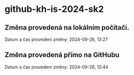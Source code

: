 # github-kh-is-2024-sk2

## Změna provedená na lokálním počítači.
Datum a čas provedení změny: 2024-09-26, 13:27 

## Změna provedená přímo na GitHubu
Datum  a čas provedení změny: 2024-09-26, 13:44 
